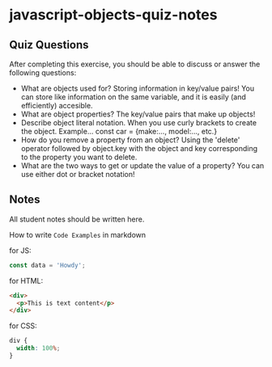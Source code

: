 # javascript-objects-quiz-notes

## Quiz Questions

After completing this exercise, you should be able to discuss or answer the following questions:

- What are objects used for?
  Storing information in key/value pairs! You can store like information on the same variable, and it is easily (and efficiently) accesible.
- What are object properties?
  The key/value pairs that make up objects!
- Describe object literal notation.
  When you use curly brackets to create the object. Example... const car = {make:..., model:..., etc.}
- How do you remove a property from an object?
  Using the 'delete' operator followed by object.key with the object and key corresponding to the property you want to delete.
- What are the two ways to get or update the value of a property?
  You can use either dot or bracket notation!

## Notes

All student notes should be written here.

How to write `Code Examples` in markdown

for JS:

```javascript
const data = 'Howdy';
```

for HTML:

```html
<div>
  <p>This is text content</p>
</div>
```

for CSS:

```css
div {
  width: 100%;
}
```
